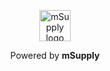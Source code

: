 <p align="center">
<img src="https://github.com/msupply-foundation/conforma-server/wiki/images/footer-logo.png" alt="mSupply logo" height="50">
</p>
<p align="center">
Powered by <b>mSupply</b>
</p>
